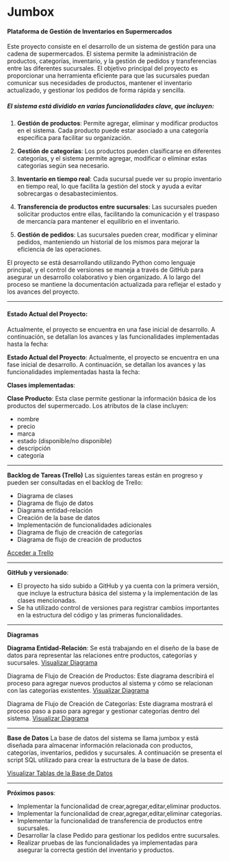 #  Jumbox
####  Plataforma de Gestión de Inventarios en Supermercados

Este proyecto consiste en el desarrollo de un sistema de gestión para una cadena de supermercados. El sistema permite la administración de productos, categorías, inventario, y la gestión de pedidos y transferencias entre las diferentes sucursales. El objetivo principal del proyecto es proporcionar una herramienta eficiente para que las sucursales puedan comunicar sus necesidades de productos, mantener el inventario actualizado, y gestionar los pedidos de forma rápida y sencilla.



#####   El sistema está dividido en varias funcionalidades clave, que incluyen:

1. **Gestión de productos**: Permite agregar, eliminar y modificar productos en el sistema. Cada producto puede estar asociado a una categoría específica para facilitar su organización.

3. **Gestión de categorías**: Los productos pueden clasificarse en diferentes categorías, y el sistema permite agregar, modificar o eliminar estas categorías según sea necesario.

5. **Inventario en tiempo real**: Cada sucursal puede ver su propio inventario en tiempo real, lo que facilita la gestión del stock y ayuda a evitar sobrecargas o desabastecimientos.

7. **Transferencia de productos entre sucursales**: Las sucursales pueden solicitar productos entre ellas, facilitando la comunicación y el traspaso de mercancía para mantener el equilibrio en el inventario.

9. **Gestión de pedidos**: Las sucursales pueden crear, modificar y eliminar pedidos, manteniendo un historial de los mismos para mejorar la eficiencia de las operaciones.


El proyecto se está desarrollando utilizando Python como lenguaje principal, y el control de versiones se maneja a través de GitHub para asegurar un desarrollo colaborativo y bien organizado. A lo largo del proceso se mantiene la documentación actualizada para reflejar el estado y los avances del proyecto.


------------


####  Estado Actual del Proyecto:

Actualmente, el proyecto se encuentra en una fase inicial de desarrollo. A continuación, se detallan los avances y las funcionalidades implementadas hasta la fecha:

**Estado Actual del Proyecto**:
Actualmente, el proyecto se encuentra en una fase inicial de desarrollo. A continuación, se detallan los avances y las funcionalidades implementadas hasta la fecha:

**Clases implementadas**:

**Clase Producto**: Esta clase permite gestionar la información básica de los productos del supermercado. Los atributos de la clase incluyen:

- nombre
- precio
- marca
- estado (disponible/no disponible)
- descripción
- categoría

------------


**Backlog de Tareas (Trello)**
Las siguientes tareas están en progreso y pueden ser consultadas en el backlog de Trello:

-  Diagrama de clases
-  Diagrama de flujo de datos
-  Diagrama entidad-relación
-  Creación de la base de datos
-  Implementación de funcionalidades adicionales
- Diagrama de flujo de creación de categorías
- Diagrama de flujo de creación de productos

[Acceder a Trello](https://trello.com/invite/b/66e81fbbdd986ae76be41432/ATTI316dd4aa424008233ab8e7e63e6db5448F102F17/trabajo-python)


------------

**GitHub y versionado**:

- El proyecto ha sido subido a GitHub y ya cuenta con la primera versión, que incluye la estructura básica del sistema y la implementación de las clases mencionadas.
- Se ha utilizado control de versiones para registrar cambios importantes en la estructura del código y las primeras funcionalidades.

------------
**Diagramas**

**Diagrama Entidad-Relación**: Se está trabajando en el diseño de la base de datos para representar las relaciones entre productos, categorías y sucursales.
[Visualizar Diagrama](https://drive.google.com/file/d/1xe1qN12Ag5GsJhHbZIETTuqzBWr5H9Tt/view?usp=sharing)

Diagrama de Flujo de Creación de Productos: Este diagrama describirá el proceso para agregar nuevos productos al sistema y cómo se relacionan con las categorías existentes.
[Visualizar Diagrama](https://drive.google.com/file/d/18f7bv5xovs5DMgGNtxE6sXY1eDpMWt4O/view?usp=sharing)


Diagrama de Flujo de Creación de Categorías: Este diagrama mostrará el proceso paso a paso para agregar y gestionar categorías dentro del sistema.
[Visualizar Diagrama](https://drive.google.com/file/d/1lrYm0kE8UjbqD7Qw6xXH3JdOS3DqIzvB/view?usp=sharing)

------------


**Base de Datos**
La base de datos del sistema se llama jumbox y está diseñada para almacenar información relacionada con productos, categorías, inventarios, pedidos y sucursales. A continuación se presenta el script SQL utilizado para crear la estructura de la base de datos.


[Visualizar Tablas de la Base de Datos](https://docs.google.com/spreadsheets/d/1cNVlbS90rQW3PqvcyU2LpM1sm1Ki76bpymOZKNxrplU/edit?usp=sharing)


------------

**Próximos pasos**:

- Implementar la funcionalidad de crear,agregar,editar,eliminar productos.
- Implementar la funcionalidad de crear,agregar,editar,eliminar  categorias.
- Implementar la funcionalidad de transferencia de productos entre sucursales.
- Desarrollar la clase Pedido para gestionar los pedidos entre sucursales.
- Realizar pruebas de las funcionalidades ya implementadas para asegurar la correcta gestión del inventario y productos.
